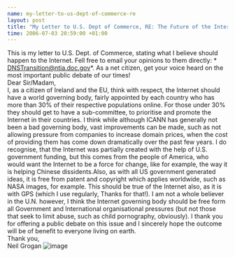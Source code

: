 ```yaml
--- 
name: my-letter-to-us-dept-of-commerce-re 
layout: post 
title: "My Letter to U.S. Dept of Commerce, RE: The Future of the Internet" 
time: 2006-07-03 20:59:00 +01:00 
--- 
```


This is my letter to U.S. Dept. of
Commerce, stating what I believe should happen to the Internet. Fell
free to email your opinions to them directly: *
[DNSTransition@ntia.doc.gov](mailto:DNSTransition@ntia.doc.gov)*. As a
net citizen, get your voice heard on the most important public debate of
our times!  
Dear Sir/Madam,  
I, as a citizen of Ireland and the EU, think with respect, the Internet
should have a world governing body, fairly appointed by each country who
has more than 30% of their respective populations online. For those
under 30% they should get to have a sub-committee, to prioritise and
promote the Internet in their countries. I think while although ICANN
has generally not been a bad governing body, vast improvements can be
made, such as not allowing pressure from companies to increase domain
prices, when the cost of providing them has come down dramatically over
the past few years. I do recognise, that the Internet was partially
created with the help of U.S. government funding, but this comes from
the people of America, who would want the Internet to be a force for
change, like for example, the way it is helping Chinese dissidents.Also,
as with all US government generated ideas, it is free from patent and
copyright which applies worldwide, such as NASA images, for example.
This should be true of the Internet also, as it is with GPS (which I use
regularly, Thanks for that!). I am not a whole believer in the U.N.
however, I think the Internet governing body should be free form all
Government and International organisational pressures (but not those
that seek to limit abuse, such as child pornography, obviously). I thank
you for offering a public debate on this issue and I sincerely hope the
outcome will be of benefit to everyone living on earth.  
Thank you,  
Neil Grogan
![image](https://blogger.googleusercontent.com/tracker/7231752728434532377-3808222402215882586?l=neil.grogan.ie)

